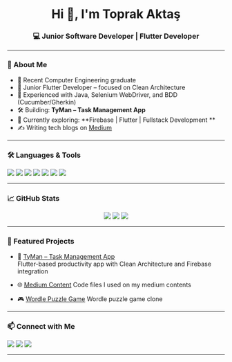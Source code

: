 <h1 align="center">Hi 👋, I'm Toprak Aktaş</h1>
<h3 align="center">💻 Junior Software Developer | Flutter Developer</h3>

---

### 🧠 About Me

- 💼 Recent Computer Engineering graduate
- 📱 Junior Flutter Developer – focused on Clean Architecture  
- 🧪 Experienced with Java, Selenium WebDriver, and BDD (Cucumber/Gherkin)  
- 🛠 Building: **TyMan – Task Management App**  
- 🌱 Currently exploring: **Firebase | Flutter | Fullstack Development **  
- ✍️ Writing tech blogs on [Medium](https://medium.com/@toprakaktas)

---

### 🛠️ Languages & Tools

<p>
  <img src="https://img.shields.io/badge/Dart-0175C2?style=flat&logo=dart&logoColor=white" />
  <img src="https://img.shields.io/badge/Flutter-02569B?style=flat&logo=flutter&logoColor=white" />
  <img src="https://img.shields.io/badge/Java-ED8B00?style=flat&logo=java&logoColor=white" />
  <img src="https://img.shields.io/badge/Selenium-43B02A?style=flat&logo=selenium&logoColor=white" />
  <img src="https://img.shields.io/badge/Firebase-FFCA28?style=flat&logo=firebase&logoColor=black" />
  <img src="https://img.shields.io/badge/GitHub-181717?style=flat&logo=github&logoColor=white" />
  <img src="https://shields.io/badge/JavaScript-F7DF1E?logo=JavaScript&logoColor=000&style=flat" />
</p>

---

### 📈 GitHub Stats

<p align="center">
  <img src="https://github-readme-stats.vercel.app/api?username=toprakaktas&show_icons=true&theme=radical" />
  <img src="https://github-readme-streak-stats.herokuapp.com/?user=toprakaktas&theme=radical" />
  <img src="https://github-readme-stats.vercel.app/api/top-langs/?username=toprakaktas&layout=compact&theme=radical" />
</p>

---

### 🚀 Featured Projects

- 🧩 [TyMan – Task Management App](https://github.com/toprakaktas/tyman)  
  Flutter-based productivity app with Clean Architecture and Firebase integration

- 🌐 [Medium Content](https://github.com/toprakaktas/medium-content) 
  Code files I used on my medium contents

- 🎮 [Wordle Puzzle Game](https://github.com/toprakaktas/wordle-game)
  Wordle puzzle game clone

---

### 📫 Connect with Me

<p>
  <a href="mailto:topraktas19@hotmail.com"><img src="https://img.shields.io/badge/Email-D14836?style=flat&logo=gmail&logoColor=white" /></a>
  <a href="https://linkedin.com/in/toprakaktas"><img src="https://img.shields.io/badge/LinkedIn-0A66C2?style=flat&logo=linkedin&logoColor=white" /></a>
  <a href="https://medium.com/@toprakaktas"><img src="https://img.shields.io/badge/Medium-12100E?style=flat&logo=medium&logoColor=white" /></a>
</p>

---


<!--
**toprakaktas/toprakaktas** is a ✨ _special_ ✨ repository because its `README.md` (this file) appears on your GitHub profile.

Here are some ideas to get you started:

- 🔭 I’m currently working on ...
- 🌱 I’m currently learning ...
- 👯 I’m looking to collaborate on ...
- 🤔 I’m looking for help with ...
- 💬 Ask me about ...
- 📫 How to reach me: ...
- 😄 Pronouns: ...
- ⚡ Fun fact: ...
-->
